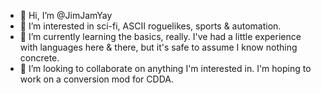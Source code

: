 - 👋 Hi, I’m @JimJamYay
- 👀 I’m interested in sci-fi, ASCII roguelikes, sports & automation.
- 🌱 I’m currently learning the basics, really. I've had a little experience with languages here & there, but it's safe to assume I know nothing concrete.
- 💞️ I’m looking to collaborate on anything I'm interested in. I'm hoping to work on a conversion mod for CDDA.

<!---
JimJamYay/JimJamYay is a ✨ special ✨ repository because its `README.md` (this file) appears on your GitHub profile.
You can click the Preview link to take a look at your changes.
--->
